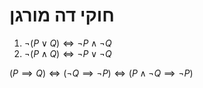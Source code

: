 # חוקי דה מורגן
1. $\lnot(P\lor Q)\iff\lnot P\land\lnot Q$
2. $\lnot(P\land Q)\iff\lnot P\lor\lnot Q$

$(P\implies Q)\iff(\neg Q\implies\neg P)\iff(P\wedge\neg Q\implies\neg P)$
